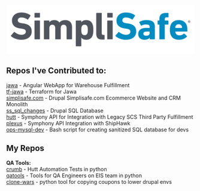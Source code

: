 
![image info](images/simplisafe_logo.svg)  

## Repos I've Contributed to:  
[jawa](https://github.com/simplisafe/jawa) - Angular WebApp for Warehouse Fulfillment  
[tf-jawa](https://github.com/simplisafe/tf-jawa) - Terraform for Jawa  
[simplisafe.com](https://github.com/simplisafe/simplisafe.com) - Drupal Simplisafe.com Ecommerce Website and CRM Monolith  
[ss_sql_changes](https://github.com/simplisafe/ss_sql_changes) - Drupal SQL Database  
[hutt](https://github.com/simplisafe/hutt) - Symphony API for Integration with Legacy SCS Third Party Fulfillment  
[plexus](https://github.com/simplisafe/plexus) - Symphony API Integration with ShipHawk  
[ops-mysql-dev](https://github.com/simplisafe/ops-mysql-dev) - Bash script for creating sanitized SQL database for devs  


## My Repos 
**QA Tools:**    
[crumb](https://github.com/simplisafe/crumb) - Hutt Automation Tests in python  
[qatools](https://github.com/simplisafe/eis-qa-tools) - Tools for QA Engineers on EIS team in python   
[clone-wars](https://github.com/simplisafe/clone-wars) - python tool for copying coupons to lower drupal envs  
